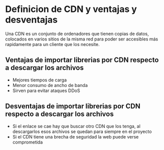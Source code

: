 # Definicion de CDN y ventajas y desventajas

Una CDN es un conjunto de ordenadores que tienen copias de datos, colocados en varios sitios de la misma red para poder ser accesibles más rapidamente para un cliente que los necesite.

## Ventajas de importar librerias por CDN respecto a descargar los archivos

- Mejores tiempos de carga
- Menor consumo de ancho de banda
- Sirven para evitar ataques DDoS

## Desventajas de importar librerias por CDN respecto a descargar los archivos

- Si el enlace se cae hay que buscar otro CDN que los tenga, al descargarlos esos archivos se quedan para siempre en el proyecto
- Si el CDN tiene una brecha de seguridad la web puede verse comprometida